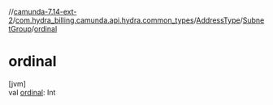 //[camunda-7.14-ext-2](../../../../index.md)/[com.hydra_billing.camunda.api.hydra.common_types](../../index.md)/[AddressType](../index.md)/[SubnetGroup](index.md)/[ordinal](ordinal.md)

# ordinal

[jvm]\
val [ordinal](ordinal.md): Int
